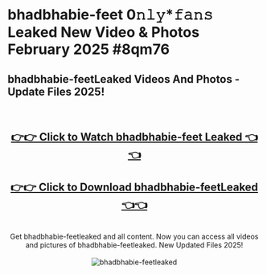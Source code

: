 # bhadbhabie-feet 0𝚗𝚕𝚢*𝚏𝚊𝚗𝚜 Leaked New Video & Photos February 2025 #8qm76

<h2>bhadbhabie-feetLeaked Videos And Photos - Update Files 2025!</h2>
<br>
<div align="center">
<h2><a href="https://mediaupload.pro?title=bhadbhabie-feet&ref=11F" rel="nofollow">👉👉 Click to Watch bhadbhabie-feet Leaked 👈👈</a></h2>
<h2><a href="https://mediaupload.pro?title=bhadbhabie-feet&ref=11F" rel="nofollow">👉👉 Click to Download bhadbhabie-feetLeaked 👈👈</a></h2>
<br>
Get bhadbhabie-feetleaked and all content. Now you can access all videos and pictures of bhadbhabie-feetleaked. New Updated Files 2025!
<br>
<br>
<a href="https://mediaupload.pro?title=bhadbhabie-feet&ref=11F" rel="nofollow" data-target="animated-image.originalLink"><img src="https://i.ibb.co/Gkj2r4b/banner.png" alt="bhadbhabie-feetleaked" style="max-width: 100%; display: inline-block;" data-target="animated-image.originalImage"></a>
</div>
<br>

